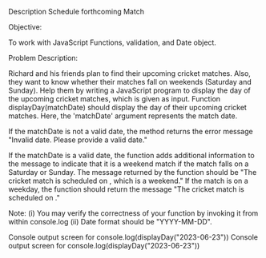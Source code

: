 Description
Schedule forthcoming Match

Objective:

To work with JavaScript Functions, validation, and Date object.

Problem Description:

Richard and his friends plan to find their upcoming cricket matches. Also, they want to know whether their matches fall on weekends (Saturday and Sunday). Help them by writing a JavaScript program to display the day of the upcoming cricket matches, which is given as input.
Function displayDay(matchDate) should display the day of their upcoming cricket matches. Here, the 'matchDate' argument represents the match date. 


If the matchDate is not a valid date, the method returns the error message "Invalid date. Please provide a valid date."

If the matchDate is a valid date, the function adds additional information to the message to indicate that it is a weekend match if the match falls on a Saturday or Sunday. The message returned by the function should be "The cricket match is scheduled on <day>, which is a weekend." If the match is on a weekday, the function should return the message "The cricket match is scheduled on <day>."



Note: 
(i) You may verify the correctness of your function by invoking it from within console.log
(ii) Date format should be "YYYY-MM-DD".

Console output screen for console.log(displayDay("2023-06-23"))
Console output screen for console.log(displayDay("2023-06-23"))